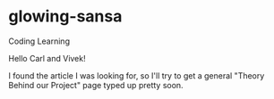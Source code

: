 glowing-sansa
=============

Coding Learning

Hello Carl and Vivek!

I found the article I was looking for, so I'll try to get a general "Theory Behind our Project" page typed up pretty soon.
